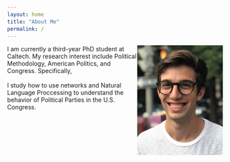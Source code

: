 ```yaml
---
layout: home
title: "About Me"
permalink: /
---
```


<img style="float: right;" src="/images/headshot-debanks.JPG">

I am currently a third-year PhD student at Caltech. My research interest include Political Methodology, American Politics, and Congress. Specifically, 
<br/><br/> I study how to use networks and Natural Language Proccessing to understand the behavior of Political Parties in the U.S. Congress.






